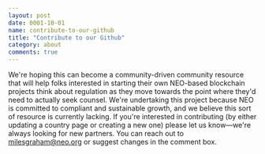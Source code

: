 ```yaml
---
layout: post
date: 0001-10-01
name: contribute-to-our-github
title: "Contribute to our Github"
category: about
comments: true
---
```


We're hoping this can become a community-driven community resource that will help folks interested in starting their own NEO-based blockchain projects think about regulation as they move towards the point where they'd need to actually seek counsel. We're undertaking this project because NEO is committed to compliant and sustainable growth, and we believe this sort of resource is currently lacking. If you're interested in contributing (by either updating a country page or creating a new one) please let us know—we're always looking for new partners. You can reach out to [milesgraham@neo.org](milesgraham@neo.org) or suggest changes in the comment box.
